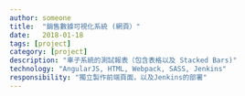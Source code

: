 ```yaml
---
author: someone
title:  "銷售數據可視化系統 (網頁）"
date:   2018-01-18
tags: [project]
category: [project]
description: "車⼦系統的測試報表（包含表格以及 Stacked Bars)"
technology: "AngularJS, HTML, Webpack, SASS, Jenkins"
responsibility: "獨立製作前端頁面，以及Jenkins的部署"
---
```

